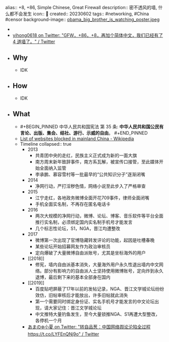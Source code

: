 alias:: +8, +86, Simple Chinese, Great Firewall
description:: 密不透风的墙, 什么都不会发生
icon:: 🧱
created:: 20230602
tags:: #networking, #China #censor
background-image:: [obama_big_brother_is_watching_poster.jpeg](../assets/obama_big_brother_is_watching_poster_1674888986914_0.jpeg)

  - <!-- [Obama Big Brother Is Watching Poster | Zazzle](https://www.zazzle.co.uk/obama_big_brother_is_watching_poster-228974630743633129) -->
  - [yihong0618 on Twitter: "GFW，+86，+8，再加个简体中文，我们已经有了 4 道墙了。" / Twitter](https://twitter.com/yihong0618/status/1431506334977966082)
- ## Why
  - IDK
- ## How
  - IDK
- ## What
  - #+BEGIN_PINNED
    中华人民共和国宪法 第 35 条:
    **中华人民共和国公民有言论、出版、集会、结社、游行、示威的自由**。
    #+END_PINNED
  - [List of websites blocked in mainland China - Wikipedia](https://en.wikipedia.org/wiki/List_of_websites_blocked_in_mainland_China)
  - Timeline
    collapsed:: true
    - 2013
      - 共青团中央的走红，民族主义正式成为新的一面大旗
      - 南方周末新年致辞事件，南方系瓦解，被宣传口接管，至此媒体开始全面纳入监管
      - 李承鹏、慕容雪村等一批最早的“公共知识分子”逐渐闭嘴
    - 2014
      - 净网行动，严打淫秽色情，网络小说至此步入了严格审查
    - 2015
      - 江宁走红，各地政务微博全面开花709事件，律师全面闭嘴
      - 手机全面实名制，不再存在匿名电话卡
    - 2016
      - 两次大规模的净网行动，微博、论坛、博客、音乐软件等平台全面推行实名制，必须绑定国内实名制手机号才能发言
      - 几个标志性论坛，S1，NGA，晋江均遭整改
    - 2017
      - 微博第一次出现了官博隐藏转发评论的功能，起因是吐槽春晚
      - 某些论坛开始招募网友作为政治审核员
      - 定向爆破了大量微博自由派账号，尤其是坐标海外的用户
    - [[2018]]
      - 修宪，墙内自由派基本消失，大量海外用户永久性退出墙内中文网络。部分有影响力的自由派人士坚持使用微博账号，定向炸到永久退博，最后剩下来的基本全部身在国内
    - [[2019]]
      - 百度贴吧屏蔽了17年以前的发帖记录，NGA、晋江文学城论坛纷纷效仿，旧帖审核后才能放出，许多旧帖就此消失
      - 第一个需要同时绑定身份证、实名手机号才能发言的中文论坛出现，请大家记住：晋江文学城论坛
      - 中文推特大量钓鱼发生，至今大量锁推NGA、S1再遭大型整改，各停机一个月
    - [あまの❄️小夏 on Twitter: "转自品葱：中国网络舆论沦陷全过程 https://t.co/LYFEnQNj9o" / Twitter](https://twitter.com/Konatsu_Amano/status/1581095214197850115)